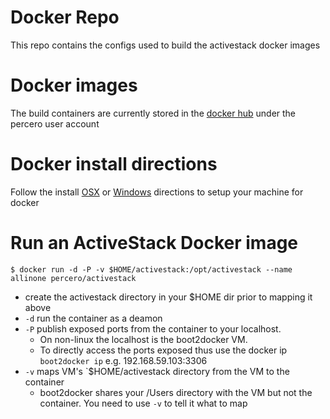 # Docker Repo
This repo contains the configs used to build the activestack docker images

# Docker images
The build containers are currently stored  in the [docker hub](https://hub.docker.com) under the percero user account

# Docker install directions
Follow the install [OSX](https://docs.docker.com/installation/mac/) or [Windows](https://docs.docker.com/installation/windows/) directions  to setup your machine for docker

# Run an ActiveStack Docker image
`$ docker run -d -P -v $HOME/activestack:/opt/activestack --name allinone percero/activestack`

* create the activestack directory in your $HOME dir prior to mapping it above
* `-d` run the container as a deamon
* `-P` publish exposed ports from the container to your localhost. 
  * On non-linux the localhost is the boot2docker VM.
  * To directly access the ports exposed thus use the docker ip `boot2docker ip` e.g. 192.168.59.103:3306
* `-v` maps VM's `$HOME/activestack  directory from the VM to the container
  * boot2docker shares your /Users directory with the VM but not the container. You need to use `-v` to tell it what to map


